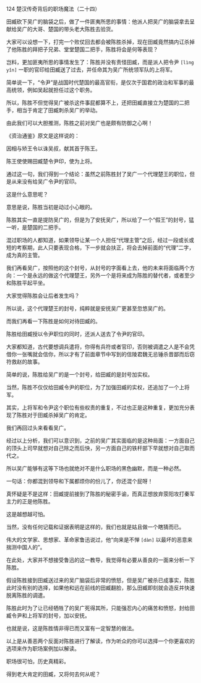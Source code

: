 124 楚汉传奇背后的职场魔法（二十四）






田臧砍下吴广的脑袋之后，做了一件匪夷所思的事情：他派人把吴广的脑袋拿去呈献给吴广的大哥、楚国的带头老大陈胜去验货。

大家可以设想一下，打完一个败仗回去都会被陈胜杀掉，现在田臧竟然搞内讧杀掉了他陈胜的拜把子兄弟、堂堂楚国二把手，陈胜将会是何等表现？



岂料，更加匪夷所思的事情发生了：陈胜并没有责怪田臧，而是派人把令尹 `[lìng yǐn]` 一职的官印给田臧送了过去，并任命其为吴广所统领军队的上将军。

简单说一下，“令尹”是战国时代楚国的最高官衔，是仅次于国君的政治和军事的最高统领，例如吴起就担任过这个职务。

所以，陈胜不但觉得吴广被杀这件事屁都算不上，还把田臧直接立为楚国的二把手，相当于肯定了田臧刺杀吴广的举动。

由此我们可以大胆推测，陈胜之前对吴广也是颇有防御之心啊！



《资治通鉴》原文是这样说的：

因相与矫王令以诛吴叔，献其首于陈王。

陈王使使赐田臧楚令尹印，使为上将。



通过这一句，我们得到一个结论：虽然之前陈胜封了吴广一个代理楚王的职位，但是从来没有给吴广令尹的官印。

这是什么意思呢？

意思是说，陈胜当初是动过小心眼的。

陈胜其实一直是提防吴广的，但是为了安抚吴广，所以给了一个“假王”的封号，猛一听，是楚国的二把手。

混过职场的人都知道，如果领导让某一个人担任“代理主管”之后，经过一段或长或短的考察期，此人只要表现合格，下一步就会扶正，将会去掉前面的“代理”二字，成为真的主管。



我们再看吴广，按照他的这个封号，从封号的字面看上去，他的未来将面临两个方向：一个是永远的做这个代理楚王，另外一个是将来成为陈胜的替代者，或者至少和陈胜平起平坐。

大家觉得陈胜会让后者发生吗？

所以说，这个代理楚王的封号，纯粹就是安抚吴广更甚至忽悠吴广的。

而我们再看一下陈胜是如何对待田臧的。



陈胜给田臧授以令尹职位的同时，还派人送去了令尹的官印。

大家都知道，古代要想调兵遣将，你得有兵符或者官印，否则被调遣之人是不会凭借你一张嘴就会信你，所以才有了前面章节中写到的信陵君魏无忌锤杀晋鄙而后窃符救赵的故事。

简单的说，陈胜给吴广的是一个封号，给田臧的是封号加实权。



当然，陈胜不仅仅给田臧令尹的职位，为了加强田臧的实权，还追加了一个上将军。

其实，上将军和令尹这个职位有些权责的重复，不过也正是这种重复，更加充分表现了陈胜对于田臧杀掉吴广的肯定。

我们再回过头来看看吴广。



经过以上分析，我们可以意识到，之前的吴广其实面临的是这种局面：一方面自己的顶头上司早就想对自己除之而后快，另一方面自己的铁杆部下早就想对自己取而代之。

所以吴广能够有这等下场也就绝对不是什么职场的黑色幽默，而是一种必然。

一句话：你都混到领导和下属都烦你的份儿了，你还混个屁呀！

真怀疑是不是这样：田臧提前接到了陈胜的秘密手谕，而真正想放弃荥阳攻打秦军主力的正是他陈胜。

这是越想越可怕。



当然，没有任何记载和证据表明是这样的，我们也就是姑且做一个瞎猜而已。

伟大的文学家、思想家、革命家鲁迅说过，他“向来是不惮 `[dàn]` 以最坏的恶意来揣测中国人的”。

在此处，大家并不想接受鲁迅的这一教导，我觉得有必要从善良的一面来分析一下陈胜。



假设陈胜接到田臧送过来的吴广脑袋后非常的愤怒，但是吴广被杀已成事实，陈胜此时没有别的选择，如果他和远在前线的田臧翻脸，那么田臧即刻就会造反并快速脱离陈胜的调遣。

陈胜此时为了让已经牺牲了的吴广死得其所，只能强忍内心的痛苦和愤怒，封给田臧令尹和上将军的封号，加以安抚。

也就是说，这是陈胜情非得已而又富有一定智慧的做法。



以上是从善恶两个反面对陈胜进行了解读，作为听众的你可以选择一个你更喜欢的选项来作为职场案例加以解读。

职场很可怕，历史真精彩。

得到老大肯定的田臧，又将何去何从呢？

